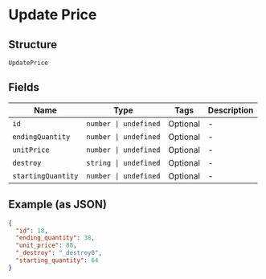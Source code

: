 
# Update Price

## Structure

`UpdatePrice`

## Fields

| Name | Type | Tags | Description |
|  --- | --- | --- | --- |
| `id` | `number \| undefined` | Optional | - |
| `endingQuantity` | `number \| undefined` | Optional | - |
| `unitPrice` | `number \| undefined` | Optional | - |
| `destroy` | `string \| undefined` | Optional | - |
| `startingQuantity` | `number \| undefined` | Optional | - |

## Example (as JSON)

```json
{
  "id": 18,
  "ending_quantity": 38,
  "unit_price": 88,
  "_destroy": "_destroy0",
  "starting_quantity": 64
}
```

